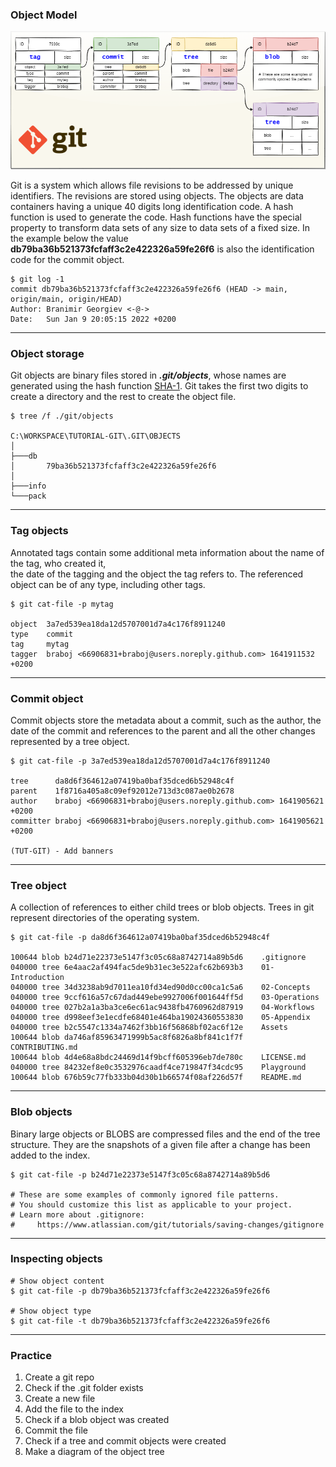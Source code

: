 ### Object Model

![Git Objects](../Assets/images/git-object-model.png)

Git is a system which allows file revisions to be addressed by unique identifiers. The 
revisions are stored using objects. The objects are data containers having a 
unique 40 digits long identification code. A hash function is used to generate the code. Hash 
functions have the special property to transform data sets of any size to data sets of a fixed 
size. In the example below the value **db79ba36b521373fcfaff3c2e422326a59fe26f6** is also the 
identification code for the commit object. 

```shell
$ git log -1
commit db79ba36b521373fcfaff3c2e422326a59fe26f6 (HEAD -> main, origin/main, origin/HEAD)
Author: Branimir Georgiev <-@->
Date:   Sun Jan 9 20:05:15 2022 +0200
```

-------------------------------------------------------------------------------
### Object storage
Git objects are binary files stored in ***.git/objects***, whose names are generated using the 
hash function [SHA-1](https://en.wikipedia.org/wiki/SHA-1). Git takes the first two digits to 
create a directory and the rest to create the object file. 

```
$ tree /f ./git/objects

C:\WORKSPACE\TUTORIAL-GIT\.GIT\OBJECTS
│  
├───db
│       79ba36b521373fcfaff3c2e422326a59fe26f6
│
├───info
└───pack
```

-------------------------------------------------------------------------------
### Tag objects
Annotated tags contain some additional meta information about the name of the tag, who created it,  
the date of the tagging and the object the tag refers to. The referenced object can be of any 
type, including other tags.

```shell
$ git cat-file -p mytag

object  3a7ed539ea18da12d5707001d7a4c176f8911240
type    commit
tag     mytag
tagger  braboj <66906831+braboj@users.noreply.github.com> 1641911532 +0200

```

-------------------------------------------------------------------------------
### Commit object
Commit objects store the metadata about a commit, such as the author, the date of the commit
and references to the parent and all the other changes represented by a tree object.

```shell
$ git cat-file -p 3a7ed539ea18da12d5707001d7a4c176f8911240

tree      da8d6f364612a07419ba0baf35dced6b52948c4f
parent    1f8716a405a8c09ef92012e713d3c087ae0b2678
author    braboj <66906831+braboj@users.noreply.github.com> 1641905621 +0200
committer braboj <66906831+braboj@users.noreply.github.com> 1641905621 +0200

(TUT-GIT) - Add banners
```

-------------------------------------------------------------------------------
### Tree object
A collection of references to either child trees or blob objects. Trees in git represent 
directories of the operating system.

```shell
$ git cat-file -p da8d6f364612a07419ba0baf35dced6b52948c4f

100644 blob b24d71e22373e5147f3c05c68a8742714a89b5d6    .gitignore
040000 tree 6e4aac2af494fac5de9b31ec3e522afc62b693b3    01-Introduction
040000 tree 34d3238ab9d7011ea10fd34ed90d0cc00ca1c5a6    02-Concepts
040000 tree 9ccf616a57c67dad449ebe9927006f001644ff5d    03-Operations
040000 tree 027b2a1a3ba3ce6ec61ac9438fb4760962d87919    04-Workflows
040000 tree d998eef3e1ecdfe68401e464ba19024360553830    05-Appendix
040000 tree b2c5547c1334a7462f3bb16f56868bf02ac6f12e    Assets
100644 blob da746af85963471999b5ac8f6826a8bf841c1f7f    CONTRIBUTING.md
100644 blob 4d4e68a8bdc24469d14f9bcff605396eb7de780c    LICENSE.md
040000 tree 84232ef8e0c3532976caadf4ce719847f34cdc95    Playground
100644 blob 676b59c77fb333b04d30b1b66574f08af226d57f    README.md
```

-------------------------------------------------------------------------------
### Blob objects
Binary large objects or BLOBS are compressed files and the end of the tree structure. They are 
the snapshots of a given file after a change has been added to the index.

```shell
$ git cat-file -p b24d71e22373e5147f3c05c68a8742714a89b5d6

# These are some examples of commonly ignored file patterns.
# You should customize this list as applicable to your project.
# Learn more about .gitignore:
#     https://www.atlassian.com/git/tutorials/saving-changes/gitignore

```
-------------------------------------------------------------------------------
### Inspecting objects

```shell
# Show object content
$ git cat-file -p db79ba36b521373fcfaff3c2e422326a59fe26f6

# Show object type
$ git cat-file -t db79ba36b521373fcfaff3c2e422326a59fe26f6
```
-------------------------------------------------------------------------------
### Practice

1. Create a git repo
2. Check if the .git folder exists
3. Create a new file
4. Add the file to the index
5. Check if a blob object was created
6. Commit the file
7. Check if a tree and commit objects were created
8. Make a diagram of the object tree
